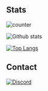 ## Stats
![counter](https://enxh8yo4cinf6yt.m.pipedream.net)

![Github stats](https://github-readme-stats.vercel.app/api?username=ssheera&count_private=true&theme=dracula)

[![Top Langs](https://github-readme-stats.vercel.app/api/top-langs/?username=ssheera&count_private=true&layout=compact&theme=dracula)](https://github.com/anuraghazra/github-readme-stats)

## Contact
[![Discord](https://badgen.net/badge/icon/discord?icon=discord&label=dramatically)](https://discord.com/users/208646405810683906)
